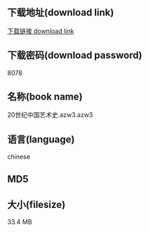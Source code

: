 ## 下载地址(download link)
[下载链接 download link](https://tutu365.netlify.app/?s=20%E4%B8%96%E7%BA%AA%E4%B8%AD%E5%9B%BD%E8%89%BA%E6%9C%AF%E5%8F%B2.azw3)

## 下载密码(download password)
8078

## 名称(book name)
20世纪中国艺术史.azw3.azw3

## 语言(language)
chinese

## MD5


## 大小(filesize)
33.4 MB
